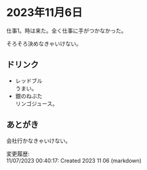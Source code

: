 # 2023年11月6日

仕事1。時は来た。全く仕事に手がつかなかった。

そろそろ決めなきゃいけない。

## ドリンク

- レッドブル  
うまい。
- 銀のねぶた  
リンゴジュース。

## あとがき

会社行かなきゃいけない。

変更履歴:  
11/07/2023 00:40:17: Created 2023 11 06 (markdown)  
